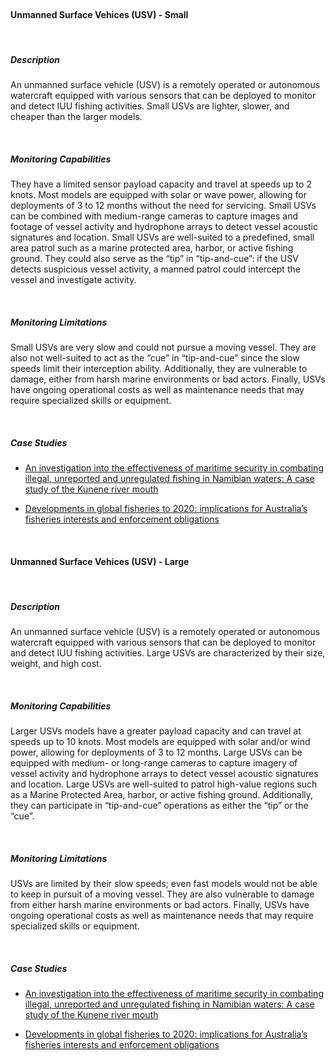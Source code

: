 <br>

#### **Unmanned Surface Vehices (USV) - Small**

<br>

##### **Description**

An unmanned surface vehicle (USV) is a remotely operated or autonomous watercraft equipped with various sensors that can be deployed to monitor and detect IUU fishing activities. Small USVs are lighter, slower, and cheaper than the larger models.

<br>

##### **Monitoring Capabilities**

They have a limited sensor payload capacity and travel at speeds up to 2 knots. Most models are equipped with solar or wave power, allowing for deployments of 3 to 12 months without the need for servicing. Small USVs can be combined with medium-range cameras to capture images and footage of vessel activity and hydrophone arrays to detect vessel acoustic signatures and location. Small USVs are well-suited to a predefined, small area patrol such as a marine protected area, harbor, or active fishing ground.  They could also serve as the “tip” in “tip-and-cue”: if the USV detects suspicious vessel activity, a manned patrol could intercept the vessel and investigate activity. 

<br>

##### **Monitoring Limitations**

Small USVs are very slow and could not pursue a moving vessel. They are also not well-suited to act as the “cue” in “tip-and-cue” since the slow speeds limit their interception ability. Additionally, they are vulnerable to damage, either from harsh marine environments or bad actors. Finally, USVs have ongoing operational costs as well as maintenance needs that may require specialized skills or equipment. 

<br>

##### **Case Studies**

- [An investigation into the effectiveness of maritime security in combating illegal, unreported and unregulated fishing in Namibian waters: A case study of the Kunene river mouth](https://repository.unam.edu.na/items/31de8421-faf2-4e46-835b-434a54371fb4)

- [Developments in global fisheries to 2020: implications for Australia’s fisheries interests and enforcement obligations](https://www.tandfonline.com/doi/abs/10.1080/18366503.2011.10815689)

<br>

#### **Unmanned Surface Vehices (USV) - Large**

<br>

##### **Description**

An unmanned surface vehicle (USV) is a remotely operated or autonomous watercraft equipped with various sensors that can be deployed to monitor and detect IUU fishing activities. Large USVs are characterized by their size, weight, and high cost. 

<br>

##### **Monitoring Capabilities**

Larger USVs models have a greater payload capacity and can travel at speeds up to 10 knots. Most models are equipped with solar and/or wind power, allowing for deployments of 3 to 12 months. Large USVs can be equipped with medium- or long-range cameras to capture imagery of vessel activity and hydrophone arrays to detect vessel acoustic signatures and location. Large USVs are well-suited to patrol high-value regions such as a Marine Protected Area, harbor, or active fishing ground. Additionally, they can participate in “tip-and-cue” operations as either the “tip” or the “cue”. 

<br>

##### **Monitoring Limitations**

USVs are limited by their slow speeds; even fast models would not be able to keep in pursuit of a moving vessel. They are also vulnerable to damage from either harsh marine environments or bad actors. Finally, USVs have ongoing operational costs as well as maintenance needs that may require specialized skills or equipment. 

<br>

##### **Case Studies**

- [An investigation into the effectiveness of maritime security in combating illegal, unreported and unregulated fishing in Namibian waters: A case study of the Kunene river mouth](https://repository.unam.edu.na/items/31de8421-faf2-4e46-835b-434a54371fb4)

- [Developments in global fisheries to 2020: implications for Australia’s fisheries interests and enforcement obligations](https://www.tandfonline.com/doi/abs/10.1080/18366503.2011.10815689)

<br>


